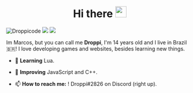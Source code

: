<h1 align="center">Hi there <img src="https://raw.githubusercontent.com/kaueMarques/kaueMarques/master/hi.gif" width="30px"></h1>

<p align="left">
  <img src="https://komarev.com/ghpvc/?username=droppicode" alt="Droppicode" />
  <a href="https://discord.com/users/460429419404853248"><img src="https://img.shields.io/static/v1?label=Discord&message=Droppi&color=4402dd&style=flat&logo=discord"></a>
  <a href="https://replit.com/@Droppi"><img src="https://img.shields.io/static/v1?label=Replit&message=!Droppi&color=blue&style=flat"></a>
</p>

Im Marcos, but you can call me **Droppi**, I'm 14 years old and I live in Brazil 🇧🇷! I love developing games and websites, besides learning new things.

- 🌱 **Learning** Lua.

- 💪 **Improving** JavaScript and C++.

- 📫 **How to reach me:** ! Droppi#2826 on Discord (right up).
<p align=center>
  <img src="https://github-readme-stats.vercel.app/api?username=droppicode&show_icons=true&hide_border=true&count_private=true&include_all_commits=true&theme=radical" alt=""/> 
  <img src="https://github-readme-stats.vercel.app/api/wakatime?username=Droppicode&layout=compact&theme=radical&hide_border=true&v=2" alt=""/>
</p>
